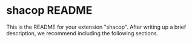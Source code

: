 # shacop README

This is the README for your extension "shacop". After writing up a brief description, we recommend including the following sections.

